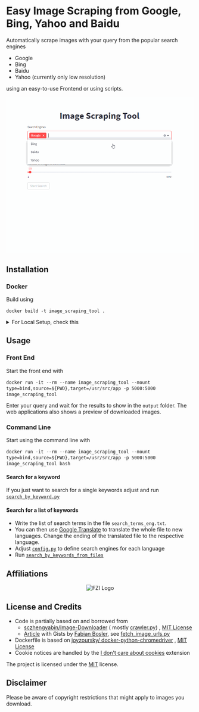 # Easy Image Scraping from Google, Bing, Yahoo and Baidu

Automatically scrape images with your query from the popular search engines

- Google
- Bing
- Baidu
- Yahoo (currently only low resolution)

using an easy-to-use Frontend or using scripts.

![](data/misc/demo.gif)

## Installation

### Docker

Build using

```shell
docker build -t image_scraping_tool .
```

<details>
  <summary>For Local Setup, check this</summary>

### Local installation

- Set up an environment using
    ```shell
    conda env create -f environment.yml
    ```
  or
    ```shell
    pip install -r requirements.txt
    ```
- To use [Selenium](https://www.selenium.dev/), we need to download
  the [Chrome Driver](https://sites.google.com/chromium.org/driver/) (also
  see [this](https://www.selenium.dev/documentation/webdriver/getting_started/install_drivers/))
- [Check](https://www.google.com/intl/us/chrome/update/) your Chrome Version and download the corresponding webdriver
  version
- Unzip it, and add it to the path (for details, see [here](https://stackoverflow.com/a/40556092)). Alternatively, you
  can adjust [scrape_and_download.py](src/scraping/scrape_and_download.py)
    ```python
    with webdriver.Chrome(
        executable_path="path/to/chrome_diver.exe",  # add this line
        options=set_chrome_options()
    ) as wd:
    ```

</details>

## Usage

### Front End

Start the front end with

```shell
docker run -it --rm --name image_scraping_tool --mount type=bind,source=${PWD},target=/usr/src/app -p 5000:5000 image_scraping_tool
```

Enter your query and wait for the results to show in the `output` folder. The web applications also shows a preview of
downloaded images.

### Command Line

Start using the command line with

```shell
docker run -it --rm --name image_scraping_tool --mount type=bind,source=${PWD},target=/usr/src/app -p 5000:5000 image_scraping_tool bash
```

#### Search for a keyword

If you just want to search for a single keywords adjust and run [`search_by_keyword.py`](src/tools/search_by_keyword.py)

#### Search for a list of keywords

- Write the list of search terms in the file `search_terms_eng.txt`.
- You can then use [Google Translate](https://translate.google.com/) to translate the whole file to new languages.
  Change the ending of the translated file to the respective language.
- Adjust [`config.py`](src/config.py) to define search engines for each language
- Run [`search_by_keywords_from_files`](src/tools/search_by_keywords_from_files.py)

## Affiliations

<p align="center">
    <img src="https://upload.wikimedia.org/wikipedia/de/thumb/4/44/Fzi_logo.svg/1200px-Fzi_logo.svg.png?raw=true" alt="FZI Logo" height="200"/>
</p>

## License and Credits

- Code is partially based on and borrowed from
    - [sczhengyabin/Image-Downloader](https://github.com/sczhengyabin/Image-Downloader) (
      mostly [crawler.py](https://github.com/sczhengyabin/Image-Downloader/blob/master/crawler.py))
      , [MIT License](https://github.com/sczhengyabin/Image-Downloader/blob/master/LICENSE)
    - [Article](https://towardsdatascience.com/image-scraping-with-python-a96feda8af2d) with Gists
      by [Fabian Bosler](https://medium.com/@fabianbosler), see [fetch_image_urls.py](src/scraping/fetch_image_urls.py)
- Dockerfile is based
  on [joyzoursky/ docker-python-chromedriver](https://github.com/joyzoursky/docker-python-chromedriver/blob/master/py-debian/3.9-selenium/Dockerfile)
  , [MIT License](https://github.com/joyzoursky/docker-python-chromedriver/blob/master/LICENSE)
- Cookie notices are handled by the [I don't care about cookies](https://www.i-dont-care-about-cookies.eu/) extension

The project is licensed under the [MIT](LICENSE) license.


## Disclaimer

Please be aware of copyright restrictions that might apply to images you download.
